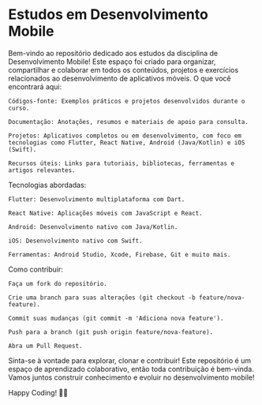 # Estudos em Desenvolvimento Mobile

Bem-vindo ao repositório dedicado aos estudos da disciplina de Desenvolvimento Mobile! Este espaço foi criado para organizar, compartilhar e colaborar em todos os conteúdos, projetos e exercícios relacionados ao desenvolvimento de aplicativos móveis.
O que você encontrará aqui:

    Códigos-fonte: Exemplos práticos e projetos desenvolvidos durante o curso.

    Documentação: Anotações, resumos e materiais de apoio para consulta.

    Projetos: Aplicativos completos ou em desenvolvimento, com foco em tecnologias como Flutter, React Native, Android (Java/Kotlin) e iOS (Swift).

    Recursos úteis: Links para tutoriais, bibliotecas, ferramentas e artigos relevantes.

Tecnologias abordadas:

    Flutter: Desenvolvimento multiplataforma com Dart.

    React Native: Aplicações móveis com JavaScript e React.

    Android: Desenvolvimento nativo com Java/Kotlin.

    iOS: Desenvolvimento nativo com Swift.

    Ferramentas: Android Studio, Xcode, Firebase, Git e muito mais.

Como contribuir:

    Faça um fork do repositório.

    Crie uma branch para suas alterações (git checkout -b feature/nova-feature).

    Commit suas mudanças (git commit -m 'Adiciona nova feature').

    Push para a branch (git push origin feature/nova-feature).

    Abra um Pull Request.

Sinta-se à vontade para explorar, clonar e contribuir! Este repositório é um espaço de aprendizado colaborativo, então toda contribuição é bem-vinda. Vamos juntos construir conhecimento e evoluir no desenvolvimento mobile!

Happy Coding! 🚀📱

